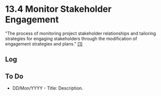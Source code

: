 # 13.4 Monitor Stakeholder Engagement

"The process of monitoring project stakeholder relationships and tailoring
strategies for engaging stakeholders through the modification of engagement
strategies and plans." [[1]](../home.md#references)

## Log

## To Do

- DD/Mon/YYYY - Title: Description.
